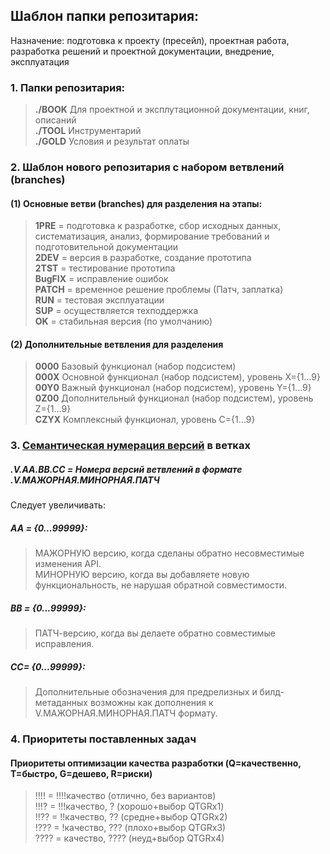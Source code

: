 ## Шаблон папки репозитария:  
Назначение: подготовка к проекту (пресейл), проектная работа, разработка решений и проектной документации, внедрение, эксплуатация
### 1. Папки репозитария:
>**./BOOK** Для проектной и эксплутационной документации, книг, описаний  
>**./TOOL** Инструментарий  
>**./GOLD** Условия и результат оплаты  

### 2. Шаблон нового репозитария с набором ветвлений (branches)
#### (1) Основные ветви (branches) для разделения на этапы:
>**1PRE** = подготовка к разработке, сбор исходных данных, систематизация, анализ, формирование требований и подготовительной документации  
>**2DEV** = версия в разработке, создание прототипа  
>**2TST** = тестирование прототипа  
>**BugFIX** = исправление ошибок  
>**PATCH** = временное решение проблемы (Патч, заплатка)  
>**RUN** = тестовая эксплуатации  
>**SUP** = осуществляется техподдержка  
>**OK** = стабильная версия (по умолчанию)  

#### (2) Дополнительные ветвления для разделения
>**0000** Базовый функционал (набор подсистем)  
>**000X** Основной функционал (набор подсистем), уровень X={1...9}  
>**00Y0** Важный функционал (набор подсистем), уровень Y={1...9}  
>**0Z00** Дополнительный функционал (набор подсистем), уровень Z={1...9}  
>**CZYX** Комплексный функционал, уровень C={1...9}

### 3. [Семантическая нумерация версий](https://semver.org/lang/ru/) в ветках
##### .V.AA.BB.CC = Номера версий ветвлений в формате .V.МАЖОРНАЯ.МИНОРНАЯ.ПАТЧ
Cледует увеличивать:
##### AA = {0...99999}:
>МАЖОРНУЮ версию, когда сделаны обратно несовместимые изменения API.  
>МИНОРНУЮ версию, когда вы добавляете новую функциональность, не нарушая обратной совместимости.
##### BB = {0...99999}:
>ПАТЧ-версию, когда вы делаете обратно совместимые исправления.
##### CC= {0...99999}:
>Дополнительные обозначения для предрелизных и билд-метаданных возможны как дополнения к V.МАЖОРНАЯ.МИНОРНАЯ.ПАТЧ формату.  

### 4. Приоритеты поставленных задач
#### Приоритеты оптимизации качества разработки (Q=качественно, T=быстро, G=дешево, R=риски)
>!!!! = !!!!качество (отлично, без вариантов)  
>!!!? = !!!качество, ? (хорошо+выбор QTGRx1)  
>!!?? = !!качество, ?? (средне+выбор QTGRх2)  
>!??? = !качество, ??? (плохо+выбор QTGRх3)  
>???? = качество, ???? (неуд+выбор QTGRх4)  
